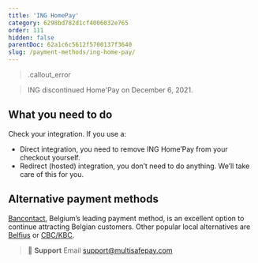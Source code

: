 ```yaml
---
title: 'ING HomePay'
category: 6298bd782d1cf4006032e765
order: 111
hidden: false
parentDoc: 62a1c6c5612f5700137f3640
slug: /payment-methods/ing-home-pay/
---
```

> .callout_error 

> ING discontinued Home'Pay on December 6, 2021. 

## What you need to do

Check your integration. If you use a:

- Direct integration, you need to remove ING Home’Pay from your checkout yourself. 
- Redirect (hosted) integration, you don’t need to do anything. We’ll take care of this for you. 

## Alternative payment methods

[Bancontact](/payment-methods/bancontact/), Belgium’s leading payment method, is an excellent option to continue attracting Belgian customers. Other popular local alternatives are [Belfius](/payment-methods/belfius/) or [CBC/KBC](/payment-methods/cbc-kbc/).

> 📘 **Support**
> Email <support@multisafepay.com>